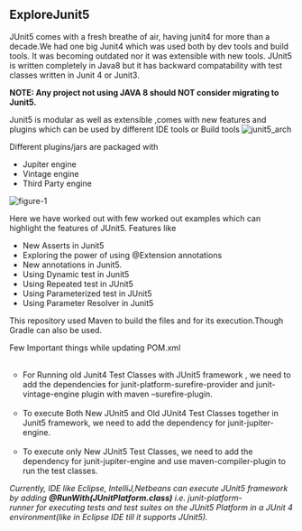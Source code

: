 <h2>ExploreJunit5</h2>
<p>
JUnit5 comes with a fresh breathe of air, having junit4 for more than a decade.We had one big Junit4 which was used both by dev tools and build tools. It was becoming outdated nor it was extensible with new tools.
JUnit5 is written completely in Java8 but it has backward compatability with test classes written in Junit 4 or Junit3.
<p>
<b>NOTE: Any project not using JAVA 8 should NOT consider migrating to Junit5.</B>
<p>
Junit5 is modular as well as extensible ,comes with new features and plugins which can be used by different IDE tools or Build tools
<img style="max-width:100%;" alt="junit5_arch" src="https://user-images.githubusercontent.com/12508591/33179625-195ccc46-d090-11e7-810a-9fe2c6d84658.gif">

Different plugins/jars are packaged with
- Jupiter engine
- Vintage engine
- Third Party engine

<img style="max-width:100%;" alt="figure-1" src="https://user-images.githubusercontent.com/12508591/33179996-38607042-d091-11e7-9b80-9052c1ff5e20.png">


Here we have worked out with few worked out examples which can highlight the features of JUnit5.
Features like
- New Asserts in Junit5
- Exploring the power of using @Extension annotations
- New annotations in Junit5.
- Using Dynamic test in Junit5
- Using Repeated test in JUnit5
- Using Parameterized test in JUnit5
- Using Parameter Resolver in Junit5
<p>This repository used Maven to build the files and for its execution.Though Gradle can also be used.
<p> Few Important things while updating POM.xml
  <ul style="list-style-type:circle">
  <li>For Running old Junit4 Test Classes with JUnit5 framework , we need to add the dependencies for junit-platform-surefire-provider and junit-vintage-engine plugin with maven –surefire-plugin.</li>
  <li> To execute Both New JUnit5 and Old JUnit4 Test Classes together in Junit5 framework, we need to add the dependency for junit-jupiter-engine.</li>
  <li>To execute only New JUnit5 Test Classes, we need to add the dependency for junit-jupiter-engine and use maven-compiler-plugin to run the test classes.</li>
</ul>

  
 <p> <i>Currently, IDE like Eclipse, IntelliJ,Netbeans can execute JUnit5 framework by adding <b>@RunWith(JUnitPlatform.class)</b> i.e. junit-platform-runner for executing tests and test suites on the JUnit5 Platform in a JUnit 4 environment(like in Eclipse IDE till it supports JUnit5).</i>
